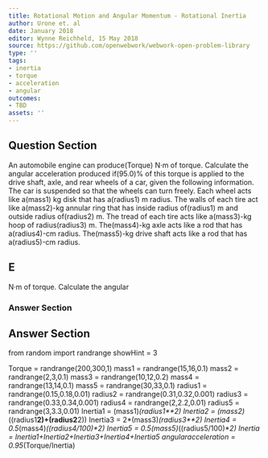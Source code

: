 ```yaml
---
title: Rotational Motion and Angular Momentum - Rotational Inertia
author: Urone et. al
date: January 2018
editor: Wynne Reichheld, 15 May 2018
source: https://github.com/openwebwork/webwork-open-problem-library
type: ''
tags:
- inertia
- torque
- acceleration
- angular
outcomes:
- TBD
assets: ''
---
```


## Question Section 

An automobile engine can produce(Torque) N·m of torque. Calculate the angular
acceleration produced if(95.0)% of this torque is applied to the drive shaft, axle, and
rear wheels of a car, given the following information. The car is suspended so that the
wheels can turn freely. Each wheel acts like a(mass1) kg disk that has a(radius1) m radius. The walls of each tire act like a(mass2)-kg annular ring that has inside radius of(radius1) m and outside radius of(radius2) m. The tread of each tire acts like a(mass3)-kg hoop of radius(radius3) m. The(mass4)-kg axle acts like a rod that has a(radius4)-cm radius. The(mass5)-kg drive shaft acts like a rod that has a(radius5)-cm radius.
## E
N·m of torque. Calculate the angular
### Answer Section


## Answer Section

from random import randrange
showHint = 3

Torque = randrange(200,300,1)
mass1 = randrange(15,16,0.1)
mass2 = randrange(2,3,0.1)
mass3 = randrange(10,12,0.2)
mass4 = randrange(13,14,0.1)
mass5 = randrange(30,33,0.1)
radius1 = randrange(0.15,0.18,0.01)
radius2 = randrange(0.31,0.32,0.001)
radius3 = randrange(0.33,0.34,0.001)
radius4 = randrange(2,2.2,0.01)
radius5 = randrange(3,3.3,0.01)
Inertia1 = (mass1)*(radius1**2)
Inertia2 = (mass2)*((radius1**2)+(radius2**2))
Inertia3 = 2*(mass3)*(radius3**2)
Inertia4 = 0.5*(mass4)*((radius4/100)**2)
Inertia5 = 0.5*(mass5)*((radius5/100)**2)
Inertia = Inertia1+Inertia2+Inertia3+Inertia4+Inertia5
angularacceleration = 0.95*(Torque/Inertia)